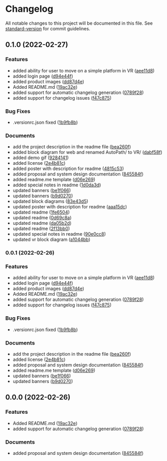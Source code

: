 # Changelog

All notable changes to this project will be documented in this file. See [standard-version](https://github.com/conventional-changelog/standard-version) for commit guidelines.

## 0.1.0 (2022-02-27)


### Features

* added ability for user to move on a simple platform in VR ([aee11d8](https://github.com/comp195/senior-project-spring-2022-autopath/commits/aee11d8ea17e18305d0d8de20fe42b2106ee4171))
* added login page ([d94e44f](https://github.com/comp195/senior-project-spring-2022-autopath/commits/d94e44f93276235f906c9c61f3095a1084044c6f))
* added product images ([dd87d4e](https://github.com/comp195/senior-project-spring-2022-autopath/commits/dd87d4ec1646e5eebc4777216e34a07d6f7fda47))
* Added README.md ([19ac32e](https://github.com/comp195/senior-project-spring-2022-autopath/commits/19ac32e13a28ebafe7d00d567d1c8c7e8f33393c))
* added support for automatic changelog generation ([0789f28](https://github.com/comp195/senior-project-spring-2022-autopath/commits/0789f28a4182e38e3f07128af7981da458efd40b))
* added support for changelog issues ([f47c875](https://github.com/comp195/senior-project-spring-2022-autopath/commits/f47c875cce6ca66eb04f24abd569d82d3abd5ddf))


### Bug Fixes

* .versionrc.json fixed ([1b9fb8b](https://github.com/comp195/senior-project-spring-2022-autopath/commits/1b9fb8b66a04114fc899343d371a017472e06ab4))


### Documents

* add the project description in the readme file ([bea260f](https://github.com/comp195/senior-project-spring-2022-autopath/commits/bea260f37e0d4c735e2e1263ef867f70bda1b8a4))
* added block diagram for web and renamed AutoPath/ to VR/ ([dabf58f](https://github.com/comp195/senior-project-spring-2022-autopath/commits/dabf58f5f8fddda354caeab9e44cce96904d0985))
* added demo gif ([9284141](https://github.com/comp195/senior-project-spring-2022-autopath/commits/9284141222ca50ff3c30e78bbf81a8919ed58fb2))
* added license ([2e4b81c](https://github.com/comp195/senior-project-spring-2022-autopath/commits/2e4b81c6247af4e1fe510ceb3cb1098efc95e289))
* added poster with description for readme ([4815c53](https://github.com/comp195/senior-project-spring-2022-autopath/commits/4815c53a8b27ee840938d2956d7e65974cb5eb12))
* added proposal and system design documentation ([845584f](https://github.com/comp195/senior-project-spring-2022-autopath/commits/845584ff860edb64bc89211eb0aeef1897cfd28d))
* added readme.me template ([d06e269](https://github.com/comp195/senior-project-spring-2022-autopath/commits/d06e2695d71dd6c0729877dd28946886ad8c62d9))
* added special notes in readme ([1d0da3d](https://github.com/comp195/senior-project-spring-2022-autopath/commits/1d0da3d7bc0b609d0cb66cd09daa8cf75ac8eceb))
* updated banners ([be1f066](https://github.com/comp195/senior-project-spring-2022-autopath/commits/be1f066bc0252d3969b75586d1ec3c9ab84b422a))
* updated banners ([b9d0270](https://github.com/comp195/senior-project-spring-2022-autopath/commits/b9d0270e7d0f80cfa2fdb3816a5708e48ca199b4))
* updated block diagrams ([83e43d5](https://github.com/comp195/senior-project-spring-2022-autopath/commits/83e43d5e2c9e04abc01c6a37e0e1efb999a78858))
* updated poster with description for readme ([aaa15dc](https://github.com/comp195/senior-project-spring-2022-autopath/commits/aaa15dce7e73f39c3d486fc6d916308da891cca9))
* updated readme ([1fe6504](https://github.com/comp195/senior-project-spring-2022-autopath/commits/1fe650498dbe77e32a39c498a03961fe74442f92))
* updated readme ([0d69c8a](https://github.com/comp195/senior-project-spring-2022-autopath/commits/0d69c8a05e25346e2a3d9f90e4eacc561657f881))
* updated readme ([da05b2d](https://github.com/comp195/senior-project-spring-2022-autopath/commits/da05b2d9e3a1e8775b1c094ac6bfc877ac130623))
* updated readme ([2f13bb0](https://github.com/comp195/senior-project-spring-2022-autopath/commits/2f13bb08f46f5726710387cbd6f55e12479ab687))
* updated special notes in readme ([90e0cc8](https://github.com/comp195/senior-project-spring-2022-autopath/commits/90e0cc8a6e095ede8673dd898f206aba1905b95b))
* updated vr block diagram ([a1044bb](https://github.com/comp195/senior-project-spring-2022-autopath/commits/a1044bb25cac7b32ba2dcfadf0e0d691551b18b7))

### 0.0.1 (2022-02-26)


### Features

* added ability for user to move on a simple platform in VR ([aee11d8](https://github.com/comp195/senior-project-spring-2022-autopath/commits/aee11d8ea17e18305d0d8de20fe42b2106ee4171))
* added login page ([d94e44f](https://github.com/comp195/senior-project-spring-2022-autopath/commits/d94e44f93276235f906c9c61f3095a1084044c6f))
* added product images ([dd87d4e](https://github.com/comp195/senior-project-spring-2022-autopath/commits/dd87d4ec1646e5eebc4777216e34a07d6f7fda47))
* Added README.md ([19ac32e](https://github.com/comp195/senior-project-spring-2022-autopath/commits/19ac32e13a28ebafe7d00d567d1c8c7e8f33393c))
* added support for automatic changelog generation ([0789f28](https://github.com/comp195/senior-project-spring-2022-autopath/commits/0789f28a4182e38e3f07128af7981da458efd40b))
* added support for changelog issues ([f47c875](https://github.com/comp195/senior-project-spring-2022-autopath/commits/f47c875cce6ca66eb04f24abd569d82d3abd5ddf))


### Bug Fixes

* .versionrc.json fixed ([1b9fb8b](https://github.com/comp195/senior-project-spring-2022-autopath/commits/1b9fb8b66a04114fc899343d371a017472e06ab4))


### Documents

* add the project description in the readme file ([bea260f](https://github.com/comp195/senior-project-spring-2022-autopath/commits/bea260f37e0d4c735e2e1263ef867f70bda1b8a4))
* added license ([2e4b81c](https://github.com/comp195/senior-project-spring-2022-autopath/commits/2e4b81c6247af4e1fe510ceb3cb1098efc95e289))
* added proposal and system design documentation ([845584f](https://github.com/comp195/senior-project-spring-2022-autopath/commits/845584ff860edb64bc89211eb0aeef1897cfd28d))
* added readme.me template ([d06e269](https://github.com/comp195/senior-project-spring-2022-autopath/commits/d06e2695d71dd6c0729877dd28946886ad8c62d9))
* updated banners ([be1f066](https://github.com/comp195/senior-project-spring-2022-autopath/commits/be1f066bc0252d3969b75586d1ec3c9ab84b422a))
* updated banners ([b9d0270](https://github.com/comp195/senior-project-spring-2022-autopath/commits/b9d0270e7d0f80cfa2fdb3816a5708e48ca199b4))

## 0.0.0 (2022-02-26)


### Features

* Added README.md ([19ac32e](https://github.com/comp195/senior-project-spring-2022-autopath/commits/19ac32e13a28ebafe7d00d567d1c8c7e8f33393c))
* added support for automatic changelog generation ([0789f28](https://github.com/comp195/senior-project-spring-2022-autopath/commits/0789f28a4182e38e3f07128af7981da458efd40b))


### Documents

* added proposal and system design documentation ([845584f](https://github.com/comp195/senior-project-spring-2022-autopath/commits/845584ff860edb64bc89211eb0aeef1897cfd28d))
